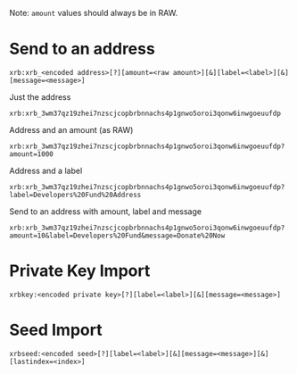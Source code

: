 Note: `amount` values should always be in RAW.

# Send to an address

    xrb:xrb_<encoded address>[?][amount=<raw amount>][&][label=<label>][&][message=<message>]

Just the address

    xrb:xrb_3wm37qz19zhei7nzscjcopbrbnnachs4p1gnwo5oroi3qonw6inwgoeuufdp

Address and an amount (as RAW)

    xrb:xrb_3wm37qz19zhei7nzscjcopbrbnnachs4p1gnwo5oroi3qonw6inwgoeuufdp?amount=1000

Address and a label

    xrb:xrb_3wm37qz19zhei7nzscjcopbrbnnachs4p1gnwo5oroi3qonw6inwgoeuufdp?label=Developers%20Fund%20Address

Send to an address with amount, label and message

    xrb:xrb_3wm37qz19zhei7nzscjcopbrbnnachs4p1gnwo5oroi3qonw6inwgoeuufdp?amount=10&label=Developers%20Fund&message=Donate%20Now

# Private Key Import

    xrbkey:<encoded private key>[?][label=<label>][&][message=<message>]

# Seed Import

    xrbseed:<encoded seed>[?][label=<label>][&][message=<message>][&][lastindex=<index>]